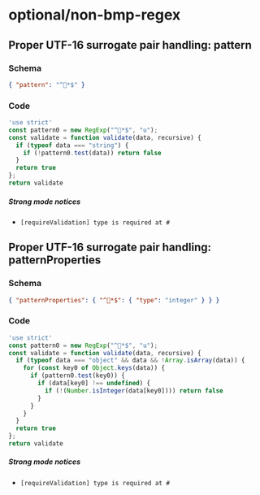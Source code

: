 # optional/non-bmp-regex

## Proper UTF-16 surrogate pair handling: pattern

### Schema

```json
{ "pattern": "^🐲*$" }
```

### Code

```js
'use strict'
const pattern0 = new RegExp("^🐲*$", "u");
const validate = function validate(data, recursive) {
  if (typeof data === "string") {
    if (!pattern0.test(data)) return false
  }
  return true
};
return validate
```

##### Strong mode notices

 * `[requireValidation] type is required at #`


## Proper UTF-16 surrogate pair handling: patternProperties

### Schema

```json
{ "patternProperties": { "^🐲*$": { "type": "integer" } } }
```

### Code

```js
'use strict'
const pattern0 = new RegExp("^🐲*$", "u");
const validate = function validate(data, recursive) {
  if (typeof data === "object" && data && !Array.isArray(data)) {
    for (const key0 of Object.keys(data)) {
      if (pattern0.test(key0)) {
        if (data[key0] !== undefined) {
          if (!(Number.isInteger(data[key0]))) return false
        }
      }
    }
  }
  return true
};
return validate
```

##### Strong mode notices

 * `[requireValidation] type is required at #`

